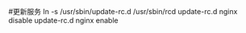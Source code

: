 #更新服务
ln -s /usr/sbin/update-rc.d /usr/sbin/rcd
update-rc.d  nginx disable
update-rc.d  nginx enable